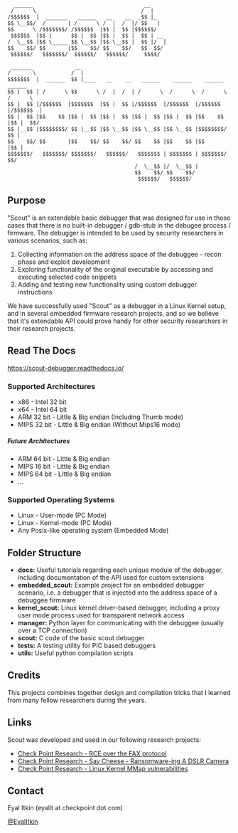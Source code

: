 
      ______                                   __                                   
     /      \                                 /  |                                  
    /$$$$$$  |  _______   ______   __    __  _$$ |_                                 
    $$ \__$$/  /       | /      \ /  |  /  |/ $$   |                                
    $$      \ /$$$$$$$/ /$$$$$$  |$$ |  $$ |$$$$$$/                                 
     $$$$$$  |$$ |      $$ |  $$ |$$ |  $$ |  $$ | __                               
    /  \__$$ |$$ \_____ $$ \__$$ |$$ \__$$ |  $$ |/  |                              
    $$    $$/ $$       |$$    $$/ $$    $$/   $$  $$/                               
     $$$$$$/   $$$$$$$/  $$$$$$/   $$$$$$/     $$$$/                                
                                               
     _______             __                                                         
    /       \           /  |                                                        
    $$$$$$$  |  ______  $$ |____   __    __   ______    ______    ______    ______  
    $$ |  $$ | /      \ $$      \ /  |  /  | /      \  /      \  /      \  /      \ 
    $$ |  $$ |/$$$$$$  |$$$$$$$  |$$ |  $$ |/$$$$$$  |/$$$$$$  |/$$$$$$  |/$$$$$$  |
    $$ |  $$ |$$    $$ |$$ |  $$ |$$ |  $$ |$$ |  $$ |$$ |  $$ |$$    $$ |$$ |  $$/ 
    $$ |__$$ |$$$$$$$$/ $$ |__$$ |$$ \__$$ |$$ \__$$ |$$ \__$$ |$$$$$$$$/ $$ |      
    $$    $$/ $$       |$$    $$/ $$    $$/ $$    $$ |$$    $$ |$$       |$$ |      
    $$$$$$$/   $$$$$$$/ $$$$$$$/   $$$$$$/   $$$$$$$ | $$$$$$$ | $$$$$$$/ $$/       
                                            /  \__$$ |/  \__$$ |                    
                                            $$    $$/ $$    $$/                     
                                             $$$$$$/   $$$$$$/
                                             
## Purpose
"Scout" is an extendable basic debugger that was designed for use in those cases that there is no built-in debugger / gdb-stub in the debugee process / firmware. The debugger is intended to be used by security researchers in various scenarios, such as:
1. Collecting information on the address space of the debuggee - recon phase and exploit development
2. Exploring functionality of the original executable by accessing and executing selected code snippets
3. Adding and testing new functionality using custom debugger instructions

We have successfully used "Scout" as a debugger in a Linux Kernel setup, and in several embedded firmware research projects, and so we believe that it's extendable API could prove handy for other security researchers in their research projects.

## Read The Docs
https://scout-debugger.readthedocs.io/

### Supported Architectures
* x86 - Intel 32 bit
* x64 - Intel 64 bit
* ARM  32 bit - Little & Big endian (Including Thumb mode)
* MIPS 32 bit - Little & Big endian (Without Mips16 mode)

##### Future Architectures
* ARM  64 bit - Little & Big endian
* MIPS 16 bit - Little & Big endian
* MIPS 64 bit - Little & Big endian
* ...

### Supported Operating Systems
* Linux - User-mode (PC Mode)
* Linux - Kernel-mode (PC Mode)
* Any Posix-like operating system (Embedded Mode)

## Folder Structure
* **docs:** Useful tutorials regarding each unique module of the debugger, including documentation of the API used for custom extensions
* **embedded_scout:** Example project for an embedded debugger scenario, i.e. a debugger that is injected into the address space of a debuggee firmware
* **kernel_scout:** Linux kernel driver-based debugger, including a proxy user mode process used for transparent network access
* **manager:** Python layer for communicating with the debuggee (usually over a TCP connection)
* **scout:** C code of the basic scout debugger
* **tests:** A testing utility for PIC based debuggers
* **utils:** Useful python compilation scripts

## Credits
This projects combines together design and compilation tricks that I learned from many fellow researchers during the years.

## Links
Scout was developed and used in our following research projects:
* [Check Point Research - RCE over the FAX protocol](https://research.checkpoint.com/sending-fax-back-to-the-dark-ages)
* [Check Point Research - Say Cheese - Ransomware-ing A DSLR Camera](https://research.checkpoint.com/say-cheese-ransomware-ing-a-dslr-camera)
* [Check Point Research - Linux Kernel MMap vulnerabilities](https://research.checkpoint.com/mmap-vulnerabilities-linux-kernel)

## Contact
Eyal Itkin (eyalit at checkpoint dot com)

[@EyalItkin](https://twitter.com/EyalItkin)
